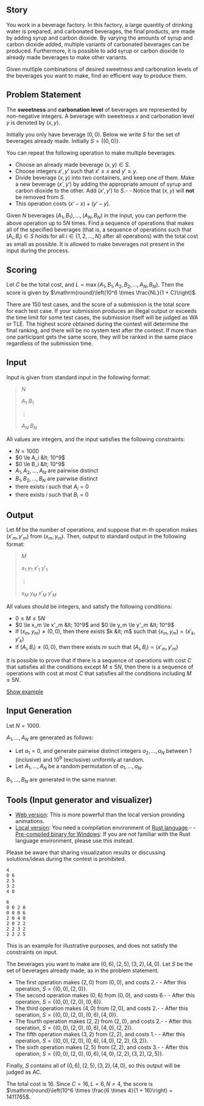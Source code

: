 ## Story

You work in a beverage factory.  In this factory, a large quantity of drinking water is prepared, and carbonated beverages, the final products, are made by adding syrup and carbon dioxide.  By varying the amounts of syrup and carbon dioxide added, multiple variants of carbonated beverages can be produced.  Furthermore, it is possible to add syrup or carbon dioxide to already made beverages to make other variants.

Given multiple combinations of desired sweetness and carbonation levels of the beverages you want to make, find an efficient way to produce them.

## Problem Statement

The **sweetness** and **carbonation level** of beverages are represented by non-negative integers.  A beverage with sweetness $x$ and carbonation level $y$ is denoted by $(x, y)$.

Initially you only have beverage $(0, 0)$.  Below we write $S$ for the set of beverages already made.  Initially $S = \{(0, 0)\}$.

You can repeat the following operation to make multiple beverages.

- Choose an already made beverage $(x, y) \in S$.
- Choose integers $x', y'$ such that $x' \ge x$ and $y' \ge y$.
- Divide beverage $(x, y)$ into two containers, and keep one of them.  Make a new beverage $(x', y')$ by adding the appropriate amount of syrup and carbon dioxide to the other.  Add $(x', y')$ to $S$.-   - Notice that $(x, y)$ will **not** be removed from $S$.
- This operation costs $(x' - x) + (y' - y)$.

Given $N$ beverages $(A_1, B_1), \dots, (A_N, B_N)$ in the input, you can perform the above operation up to $5N$ times.  Find a sequence of operations that makes all of the specified beverages (that is, a sequence of operations such that $(A_i, B_i) \in S$ holds for all $i \in \{1, 2, \dots, N\}$ after all operations) with the total cost as small as possible.  It is allowed to make beverages not present in the input during the process.

## Scoring

Let $C$ be the total cost, and $L = \max\{A_1, B_1, A_2, B_2, \dots, A_N, B_N\}$.  Then the score is given by $\mathrm{round}\left(10^6 \times \frac{NL}{1 + C}\right)$.

There are $150$ test cases, and the score of a submission is the total score for each test case.
If your submission produces an illegal output or exceeds the time limit for some test cases, the submission itself will be judged as WA or TLE.
The highest score obtained during the contest will determine the final ranking, and there will be no system test after the contest.
If more than one participant gets the same score, they will be ranked in the same place regardless of the submission time.

## Input

Input is given from standard input in the following format:

> $N$
> 
> $A_1$ $B_1$
> 
> $\vdots$
> 
> $A_N$ $B_N$

All values are integers, and the input satisfies the following constraints:

- $N = 1000$
- $0 \le A_i &lt; 10^9$
- $0 \le B_i &lt; 10^9$
- $A_1, A_2, \dots, A_N$ are pairwise distinct
- $B_1, B_2, \dots, B_N$ are pairwise distinct
- there exists $i$ such that $A_i = 0$
- there exists $i$ such that $B_i = 0$

## Output

Let $M$ be the number of operations, and suppose that $m$-th operation makes $(x'_m, y'_m)$ from $(x_m, y_m)$.  Then, output to standard output in the following format:

> $M$
> 
> $x_1$ $y_1$ $x'_1$ $y'_1$
> 
> $\vdots$
> 
> $x_M$ $y_M$ $x'_M$ $y'_M$

All values should be integers, and satisfy the following conditions:

- $0 \le M \le 5N$
- $0 \le x_m \le x'_m &lt; 10^9$ and $0 \le y_m \le y'_m &lt; 10^9$
- if $(x_m, y_m) \ne (0, 0)$, then there exists $k &lt; m$ such that $(x_m, y_m) = (x'_k, y'_k)$
- if $(A_i, B_i) \ne (0, 0)$, then there exists $m$ such that $(A_i, B_i) = (x'_m, y'_m)$

It is possible to prove that if there is a sequence of operations with cost $C$ that satisfies all the conditions except $M \le 5N$, then there is a sequence of operations with cost at most $C$ that satisfies all the conditions including $M \le 5N$.

[Show example](https://img.atcoder.jp/ahc037/WneGTzJP.html?lang=en&amp;seed=0&amp;output=sample)

## Input Generation

Let $N = 1000$.

$A_1, \dots, A_N$ are generated as follows:

- Let $a_1 = 0$, and generate pairwise distinct integers $a_2, \dots, a_N$ between $1$ (inclusive) and $10^9$ (exclusive) uniformly at random.
- Let $A_1, \dots, A_N$ be a random permutation of $a_1, \dots, a_N$.

$B_1, \dots, B_N$ are generated in the same manner.

## Tools (Input generator and visualizer)

- [Web version](https://img.atcoder.jp/ahc037/WneGTzJP.html?lang=en): This is more powerful than the local version providing animations.
- [Local version](https://img.atcoder.jp/ahc037/WneGTzJP.zip): You need a compilation environment of [Rust language](https://www.rust-lang.org/).-   - [Pre-compiled binary for Windows](https://img.atcoder.jp/ahc037/WneGTzJP_windows.zip): If you are not familiar with the Rust language environment, please use this instead.

Please be aware that sharing visualization results or discussing solutions/ideas during the contest is prohibited.

```input1
4
0 6
2 5
3 2
4 0
```

```output1
6
0 0 2 0
0 0 0 6
2 0 4 0
2 0 2 2
2 2 3 2
2 2 2 5
```

This is an example for illustrative purposes, and does not satisfy the constraints on input.

The beverages you want to make are $(0, 6), (2, 5), (3, 2), (4, 0)$.  Let $S$ be the set of beverages already made, as in the problem statement.

- The first operation makes $(2, 0)$ from $(0, 0)$, and costs $2$.-   - After this operation, $S = \{(0, 0), (2, 0)\}$.
- The second operation makes $(0, 6)$ from $(0, 0)$, and costs $6$.-   - After this operation, $S = \{(0, 0), (2, 0), (0, 6)\}$.
- The third operation makes $(4, 0)$ from $(2, 0)$, and costs $2$.-   - After this operation, $S = \{(0, 0), (2, 0), (0, 6), (4, 0)\}$.
- The fourth operation makes $(2, 2)$ from $(2, 0)$, and costs $2$.-   - After this operation, $S = \{(0, 0), (2, 0), (0, 6), (4, 0), (2, 2)\}$.
- The fifth operation makes $(3, 2)$ from $(2, 2)$, and costs $1$.-   - After this operation, $S = \{(0, 0), (2, 0), (0, 6), (4, 0), (2, 2), (3, 2)\}$.
- The sixth operation makes $(2, 5)$ from $(2, 2)$, and costs $3$.-   - After this operation, $S = \{(0, 0), (2, 0), (0, 6), (4, 0), (2, 2), (3, 2), (2, 5)\}$.

Finally, $S$ contains all of $(0, 6), (2, 5), (3, 2), (4, 0)$, so this output will be judged as AC.

The total cost is $16$.  Since $C = 16, L = 6, N = 4$, the score is
$\mathrm{round}\left(10^6 \times \frac{6 \times 4}{1 + 16}\right) = 1411765$.